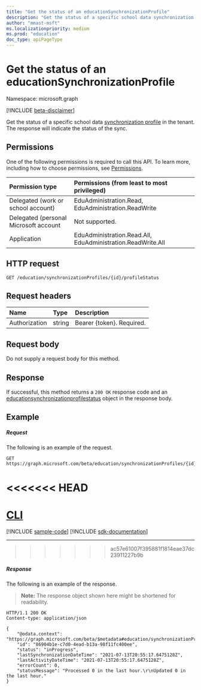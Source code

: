```yaml
---
title: "Get the status of an educationSynchronizationProfile"
description: "Get the status of a specific school data synchronization profile in the tenant. The response will indicate the status of the sync."
author: "mmast-msft"
ms.localizationpriority: medium
ms.prod: "education"
doc_type: apiPageType
---
```


# Get the status of an educationSynchronizationProfile

Namespace: microsoft.graph

[!INCLUDE [beta-disclaimer](../../includes/beta-disclaimer.md)]

Get the status of a specific school data [synchronization profile](../resources/educationsynchronizationprofile.md) in the tenant. The response will indicate the status of the sync.

## Permissions

One of the following permissions is required to call this API. To learn more, including how to choose permissions, see [Permissions](/graph/permissions-reference).

| Permission type                       | Permissions (from least to most privileged)                 |
| :------------------------------------ | :---------------------------------------------------------- |
| Delegated (work or school account)    | EduAdministration.Read, EduAdministration.ReadWrite         |
| Delegated (personal Microsoft account | Not supported.                                              |
| Application                           | EduAdministration.Read.All, EduAdministration.ReadWrite.All |

## HTTP request

<!-- { "blockType": "ignored" } -->
```http
GET /education/synchronizationProfiles/{id}/profileStatus
```

## Request headers

| Name          | Type   | Description               |
| :------------ | :----- | :------------------------ |
| Authorization | string | Bearer {token}. Required. |

## Request body

Do not supply a request body for this method.

## Response

If successful, this method returns a `200 OK` response code and an [educationsynchronizationprofilestatus](../resources/educationsynchronizationprofilestatus.md) object in the response body.

## Example

##### Request

The following is an example of the request.

<!-- {
  "blockType": "request",
  "name": "get_educationSynchronizationProfile_status"
}-->
```msgraph-interactive
GET https://graph.microsoft.com/beta/education/synchronizationProfiles/{id}/profileStatus
```

<<<<<<< HEAD
=======
# [CLI](#tab/cli)
[!INCLUDE [sample-code](../includes/snippets/cli/get-educationsynchronizationprofile-status-cli-snippets.md)]
[!INCLUDE [sdk-documentation](../includes/snippets/snippets-sdk-documentation-link.md)]

---

>>>>>>> ac57e61007f395881f1814eae37dc23911227b9b
##### Response


The following is an example of the response.

> **Note:** The response object shown here might be shortened for readability.

<!-- {
  "blockType": "response",
  "@odata.type": "microsoft.graph.educationSynchronizationProfileStatus",
} -->
```http
HTTP/1.1 200 OK
Content-type: application/json

{
    "@odata.context": "https://graph.microsoft.com/beta/$metadata#education/synchronizationProfiles/{id}/profileStatus/$entity",
    "id": "86904b1e-c7d0-4ead-b13a-98f11fc400ee",
    "status": "inProgress",
    "lastSynchronizationDateTime": "2021-07-13T20:55:17.6475128Z",
    "lastActivityDateTime": "2021-07-13T20:55:17.6475128Z",
    "errorCount": 0,
    "statusMessage": "Processed 0 in the last hour.\r\nUpdated 0 in the last hour."
}
```

<!-- uuid: 8fcb5dbc-d5aa-4681-8e31-b001d5168d79
2015-10-25 14:57:30 UTC -->
<!-- {
  "type": "#page.annotation",
  "description": "Example",
  "keywords": "",
  "section": "documentation",
  "tocPath": "",
  "suppressions": [
  ]
}-->


